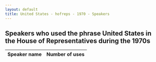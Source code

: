 ```yaml
---
layout: default
title: United States - hofreps - 1970 - Speakers
---
```

## Speakers who used the phrase **United States** in the House of Representatives during the 1970s

| Speaker name | Number of uses |
|--------------|----------------|
